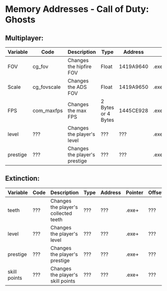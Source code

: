 # Memory Addresses - Call of Duty: Ghosts

## Multiplayer:

| Variable | Code | Description | Type | Address | Pointer | Offset |
| --- | --- | --- | --- | --- | --- | --- |
| FOV | cg_fov | Changes the hipfire FOV | Float | 1419A9640 | .exe+78FBBA0 | +10 |
| Scale | cg_fovscale | Changes the ADS FOV | Float | 1419A9650 | .exe+7924520 | +10 |
| FPS | com_maxfps | Changes the max FPS | 2 Bytes or 4 Bytes | 1445CE928 | .exe+78F3680 | +10 |
| level | ??? | Changes the player's level | ??? | ??? | .exe+ | ??? |
| prestige | ??? | Changes the player's prestige | ??? | ??? | .exe+ | ??? |

## Extinction:

| Variable | Code | Description | Type | Address | Pointer | Offset |
| --- | --- | --- | --- | --- | --- | --- |
| teeth | ??? | Changes the player's collected teeth | ??? | ??? | .exe+ | ??? |
| level | ??? | Changes the player's level | ??? | ??? | .exe+ | ??? |
| prestige | ??? | Changes the player's prestige | ??? | ??? | .exe+ | ??? |
| skill points | ??? | Changes the player's skill points | ??? | ??? | .exe+ | ??? |
